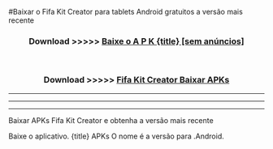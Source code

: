 #Baixar o Fifa Kit Creator   para tablets Android gratuitos a versão mais recente


<div align="center">
<h3>Download >>>>> <a href="https://pt-web.web.app/?pt= {title}">Baixe o A P K {title} [sem anúncios]</a></h3><br>

<h3>Download >>>>> <a href="https://pt-web.web.app/?pt= {title}">Fifa Kit Creator  Baixar APKs</a></h3>
</div>

----------------------------------------------------------

----------------------------------------------------------

----------------------------------------------------------

Baixar APKs Fifa Kit Creator  e obtenha a versão mais recente

Baixe o aplicativo. {title} APKs O nome é a versão para .Android.


